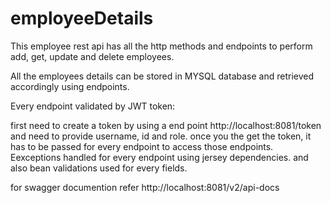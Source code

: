 # employeeDetails

This employee rest api has all the http methods and endpoints to perform add, get, update and delete employees.

All the employees details can be stored in MYSQL database and retrieved accordingly using endpoints.

Every endpoint validated by JWT token:

first need to create a token by using a end point http://localhost:8081/token and need to provide username, id and role. 
once you the get the token, it has to be passed for every endpoint to access those endpoints.
Eexceptions handled for every endpoint using jersey dependencies.
and also bean validations used for every fields.

for swagger documention refer http://localhost:8081/v2/api-docs


